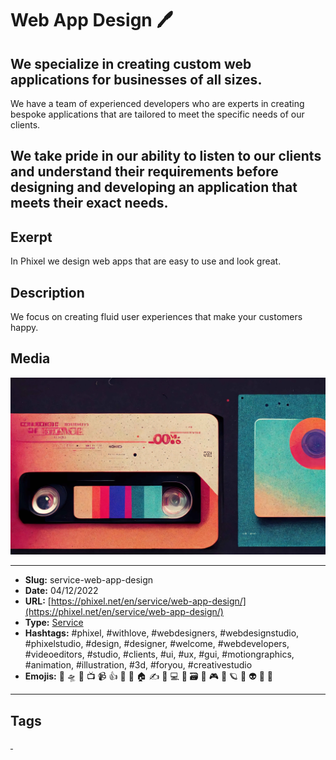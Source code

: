 # Web App Design 🖊️
## We specialize in creating custom web applications for businesses of all sizes.

We have a team of experienced developers who are experts in creating bespoke applications that are tailored to meet the specific needs of our clients.

We take pride in our ability to listen to our clients and understand their requirements before designing and developing an application that meets their exact needs.
------------
## Exerpt
In Phixel we design web apps that are easy to use and look great.
## Description
We focus on creating fluid user experiences that make your customers happy.
## Media
<img src="media/a8632bc5/services-web-app-design.jpg">

------------
- **Slug:** service-web-app-design
- **Date:** 04/12/2022
- **URL:** [https://phixel.net/en/service/web-app-design/](https://phixel.net/en/service/web-app-design/)
- **Type:** [Service](#service)
- **Hashtags:** #phixel, #withlove, #webdesigners, #webdesignstudio, #phixelstudio, #design, #designer, #welcome, #webdevelopers, #videoeditors, #studio, #clients, #ui, #ux, #gui, #motiongraphics, #animation, #illustration, #3d, #foryou, #creativestudio
- **Emojis:** 🎨 🛸 📼 📺 📹 👍 🔗 📝 🏠 ✍️ 👨 💻 👑 🗃 👾 🎮 📲 🪐 🌟 👽 🚀 🌌

------------
## Tags
[ ](# )
